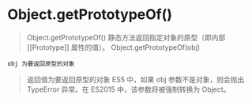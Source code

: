 # Object.getPrototypeOf()

> Object.getPrototypeOf() 静态方法返回指定对象的原型（即内部 [[Prototype]] 属性的值）。
> Object.getPrototypeOf(obj)

    obj 为要返回原型的对象

> 返回值为要返回原型的对象
> ES5 中，如果 obj 参数不是对象，则会抛出 TypeError 异常。在 ES2015 中，该参数将被强制转换为 Object。
